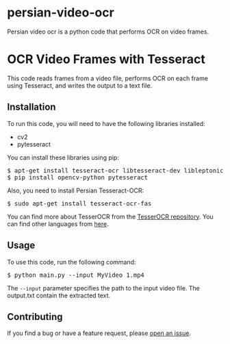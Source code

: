 # persian-video-ocr
Persian video ocr is a python code that performs OCR on video frames. 

# OCR Video Frames with Tesseract

This code reads frames from a video file, performs OCR on each frame using Tesseract, and writes the output to a text file.

## Installation

To run this code, you will need to have the following libraries installed:

- cv2
- pytesseract

You can install these libraries using pip:
<pre>
$ apt-get install tesseract-ocr libtesseract-dev libleptonica-dev pkg-config
$ pip install opencv-python pytesseract
</pre>
Also, you need to install Persian Tesseract-OCR:
<pre>
$ sudo apt-get install tesseract-ocr-fas
</pre>

You can find more about TesserOCR from the [TesserOCR repository](https://pypi.org/project/tesserocr/). You can find other languages from [here](https://github.com/tesseract-ocr/tessdoc/blob/main/Data-Files.md).

## Usage

To use this code, run the following command:
<pre>
$ python main.py --input MyVideo_1.mp4 
</pre>
The `--input` parameter specifies the path to the input video file.
The output.txt contain the extracted text.

## Contributing

If you find a bug or have a feature request, please [open an issue](https://github.com/hooni238/persian-video-ocr/issues).


